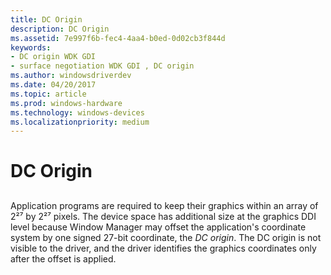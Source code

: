 ```yaml
---
title: DC Origin
description: DC Origin
ms.assetid: 7e997f6b-fec4-4aa4-b0ed-0d02cb3f844d
keywords:
- DC origin WDK GDI
- surface negotiation WDK GDI , DC origin
ms.author: windowsdriverdev
ms.date: 04/20/2017
ms.topic: article
ms.prod: windows-hardware
ms.technology: windows-devices
ms.localizationpriority: medium
---
```


# DC Origin


## <span id="ddk_dc_origin_gg"></span><span id="DDK_DC_ORIGIN_GG"></span>


Application programs are required to keep their graphics within an array of 2²⁷ by 2²⁷ pixels. The device space has additional size at the graphics DDI level because Window Manager may offset the application's coordinate system by one signed 27-bit coordinate, the *DC origin*. The DC origin is not visible to the driver, and the driver identifies the graphics coordinates only after the offset is applied.

 

 





